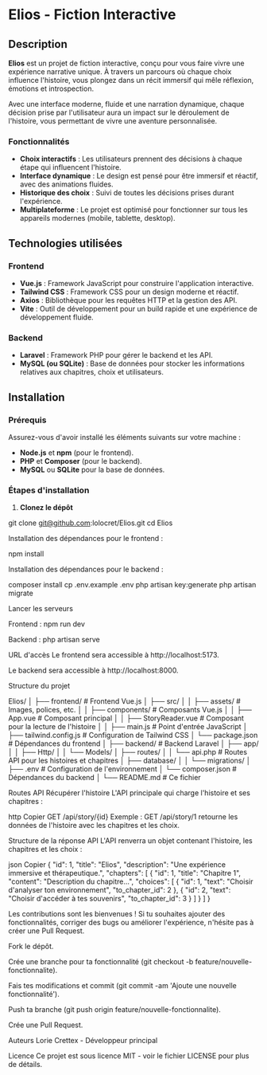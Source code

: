# Elios - Fiction Interactive

## Description

**Elios** est un projet de fiction interactive, conçu pour vous faire vivre une expérience narrative unique. À travers un parcours où chaque choix influence l'histoire, vous plongez dans un récit immersif qui mêle réflexion, émotions et introspection.

Avec une interface moderne, fluide et une narration dynamique, chaque décision prise par l'utilisateur aura un impact sur le déroulement de l'histoire, vous permettant de vivre une aventure personnalisée.

### Fonctionnalités

- **Choix interactifs** : Les utilisateurs prennent des décisions à chaque étape qui influencent l'histoire.
- **Interface dynamique** : Le design est pensé pour être immersif et réactif, avec des animations fluides.
- **Historique des choix** : Suivi de toutes les décisions prises durant l'expérience.
- **Multiplateforme** : Le projet est optimisé pour fonctionner sur tous les appareils modernes (mobile, tablette, desktop).

## Technologies utilisées

### Frontend

- **Vue.js** : Framework JavaScript pour construire l'application interactive.
- **Tailwind CSS** : Framework CSS pour un design moderne et réactif.
- **Axios** : Bibliothèque pour les requêtes HTTP et la gestion des API.
- **Vite** : Outil de développement pour un build rapide et une expérience de développement fluide.

### Backend

- **Laravel** : Framework PHP pour gérer le backend et les API.
- **MySQL (ou SQLite)** : Base de données pour stocker les informations relatives aux chapitres, choix et utilisateurs.

## Installation

### Prérequis

Assurez-vous d'avoir installé les éléments suivants sur votre machine :

- **Node.js** et **npm** (pour le frontend).
- **PHP** et **Composer** (pour le backend).
- **MySQL** ou **SQLite** pour la base de données.

### Étapes d'installation

1. **Clonez le dépôt**


git clone git@github.com:lolocret/Elios.git
cd Elios

Installation des dépendances pour le frontend :

npm install

Installation des dépendances pour le backend :

composer install
cp .env.example .env
php artisan key:generate
php artisan migrate

Lancer les serveurs

Frontend :
npm run dev

Backend :
php artisan serve

URL d'accès
Le frontend sera accessible à http://localhost:5173.

Le backend sera accessible à http://localhost:8000.

Structure du projet

Elios/
│
├── frontend/                   # Frontend Vue.js
│   ├── src/
│   │   ├── assets/             # Images, polices, etc.
│   │   ├── components/         # Composants Vue.js
│   │   ├── App.vue             # Composant principal
│   │   ├── StoryReader.vue     # Composant pour la lecture de l'histoire
│   │   ├── main.js             # Point d'entrée JavaScript
│   ├── tailwind.config.js       # Configuration de Tailwind CSS
│   └── package.json            # Dépendances du frontend
│
├── backend/                    # Backend Laravel
│   ├── app/
│   │   ├── Http/
│   │   └── Models/
│   ├── routes/
│   │   └── api.php             # Routes API pour les histoires et chapitres
│   ├── database/
│   │   └── migrations/
│   ├── .env                    # Configuration de l'environnement
│   └── composer.json            # Dépendances du backend
│
└── README.md                   # Ce fichier

Routes API
Récupérer l'histoire
L'API principale qui charge l'histoire et ses chapitres :

http
Copier
GET /api/story/{id}
Exemple : GET /api/story/1 retourne les données de l'histoire avec les chapitres et les choix.

Structure de la réponse API
L'API renverra un objet contenant l'histoire, les chapitres et les choix :

json
Copier
{
  "id": 1,
  "title": "Elios",
  "description": "Une expérience immersive et thérapeutique.",
  "chapters": [
    {
      "id": 1,
      "title": "Chapitre 1",
      "content": "Description du chapitre...",
      "choices": [
        {
          "id": 1,
          "text": "Choisir d'analyser ton environnement",
          "to_chapter_id": 2
        },
        {
          "id": 2,
          "text": "Choisir d'accéder à tes souvenirs",
          "to_chapter_id": 3
        }
      ]
    }
  ]
}

Les contributions sont les bienvenues ! Si tu souhaites ajouter des fonctionnalités, corriger des bugs ou améliorer l'expérience, n'hésite pas à créer une Pull Request.

Fork le dépôt.

Crée une branche pour ta fonctionnalité (git checkout -b feature/nouvelle-fonctionnalite).

Fais tes modifications et commit (git commit -am 'Ajoute une nouvelle fonctionnalité').

Push ta branche (git push origin feature/nouvelle-fonctionnalite).

Crée une Pull Request.

Auteurs
Lorie Crettex - Développeur principal

Licence
Ce projet est sous licence MIT - voir le fichier LICENSE pour plus de détails.

